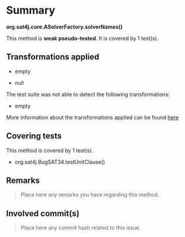# Summary
**org.sat4j.core.ASolverFactory.solverNames()**

This method is **weak pseudo-tested**.
It is covered by 1 test(s). 


## Transformations applied

- empty

- null


The test suite was not able to detect the following transformations:
 * empty 


More information about the transformations applied can be found [here](https://github.com/STAMP-project/pitest-descartes)

## Covering tests
This method is covered by 1 test(s).
* org.sat4j.BugSAT34.testUnitClause()


## Remarks
> Place here any remarks you have regarding this method.

## Involved commit(s)

> Place here any commit hash related to this issue.

